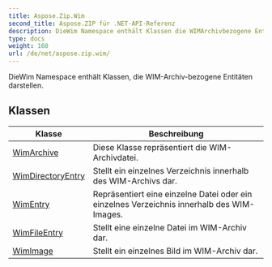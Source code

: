 ```yaml
---
title: Aspose.Zip.Wim
second_title: Aspose.ZIP für .NET-API-Referenz
description: DieWim Namespace enthält Klassen die WIMArchivbezogene Entitäten darstellen.
type: docs
weight: 160
url: /de/net/aspose.zip.wim/
---
```

DieWim Namespace enthält Klassen, die WIM-Archiv-bezogene Entitäten darstellen.

## Klassen

| Klasse | Beschreibung |
| --- | --- |
| [WimArchive](./wimarchive/) | Diese Klasse repräsentiert die WIM-Archivdatei. |
| [WimDirectoryEntry](./wimdirectoryentry/) | Stellt ein einzelnes Verzeichnis innerhalb des WIM-Archivs dar. |
| [WimEntry](./wimentry/) | Repräsentiert eine einzelne Datei oder ein einzelnes Verzeichnis innerhalb des WIM-Images. |
| [WimFileEntry](./wimfileentry/) | Stellt eine einzelne Datei im WIM-Archiv dar. |
| [WimImage](./wimimage/) | Stellt ein einzelnes Bild im WIM-Archiv dar. |


